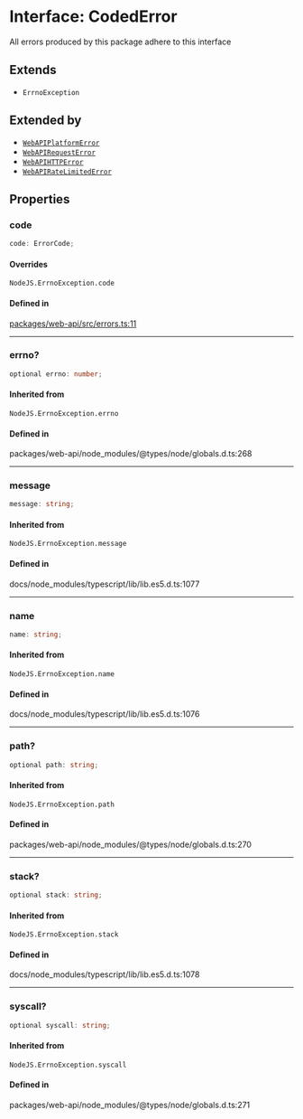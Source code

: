 # Interface: CodedError

All errors produced by this package adhere to this interface

## Extends

- `ErrnoException`

## Extended by

- [`WebAPIPlatformError`](WebAPIPlatformError.md)
- [`WebAPIRequestError`](WebAPIRequestError.md)
- [`WebAPIHTTPError`](WebAPIHTTPError.md)
- [`WebAPIRateLimitedError`](WebAPIRateLimitedError.md)

## Properties

### code

```ts
code: ErrorCode;
```

#### Overrides

`NodeJS.ErrnoException.code`

#### Defined in

[packages/web-api/src/errors.ts:11](https://github.com/slackapi/node-slack-sdk/blob/7b348598b763c2b7545d1042b5f0429775cfa62c/packages/web-api/src/errors.ts#L11)

***

### errno?

```ts
optional errno: number;
```

#### Inherited from

`NodeJS.ErrnoException.errno`

#### Defined in

packages/web-api/node\_modules/@types/node/globals.d.ts:268

***

### message

```ts
message: string;
```

#### Inherited from

`NodeJS.ErrnoException.message`

#### Defined in

docs/node\_modules/typescript/lib/lib.es5.d.ts:1077

***

### name

```ts
name: string;
```

#### Inherited from

`NodeJS.ErrnoException.name`

#### Defined in

docs/node\_modules/typescript/lib/lib.es5.d.ts:1076

***

### path?

```ts
optional path: string;
```

#### Inherited from

`NodeJS.ErrnoException.path`

#### Defined in

packages/web-api/node\_modules/@types/node/globals.d.ts:270

***

### stack?

```ts
optional stack: string;
```

#### Inherited from

`NodeJS.ErrnoException.stack`

#### Defined in

docs/node\_modules/typescript/lib/lib.es5.d.ts:1078

***

### syscall?

```ts
optional syscall: string;
```

#### Inherited from

`NodeJS.ErrnoException.syscall`

#### Defined in

packages/web-api/node\_modules/@types/node/globals.d.ts:271
